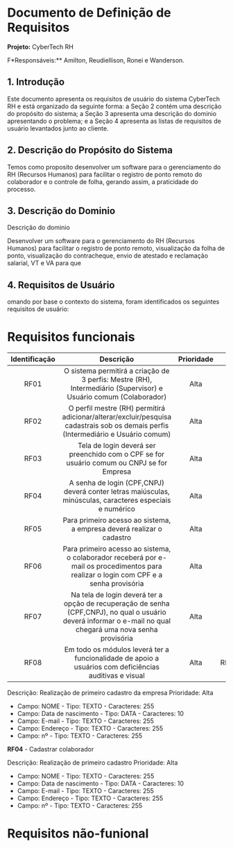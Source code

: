 # Documento de Definição de Requisitos

**Projeto:** CyberTech RH

F*Responsáveis:** Amilton, Reudiellison, Ronei e Wanderson.

## 1. Introdução

Este documento apresenta os requisitos de usuário do sistema CyberTech RH e está organizado da seguinte forma: a Seção 2 contém uma descrição do propósito do sistema; a Seção 3 apresenta uma descrição do dominio apresentando o problema; e a Seção 4 apresenta as listas de requisitos de usuário levantados junto ao cliente.

## 2. Descrição do Propósito do Sistema

Temos como proposito desenvolver um software para o gerenciamento do RH (Recursos Humanos) para facilitar o registro de ponto remoto do colaborador e o controle de folha, gerando assim, a praticidade do processo.

## 3. Descrição do Dominio

Descrição do dominio

Desenvolver um software para o gerenciamento do RH (Recursos Humanos) para facilitar o registro de ponto remoto, visualização da folha de ponto, visualização do contracheque, envio de atestado e reclamação salarial, VT e VA para que

## 4. Requisitos de Usuário
omando por base o contexto do sistema, foram identificados os seguintes requisitos de usuário:

# Requisitos funcionais

|Identificação|Descrição|Prioridade|Depende de|
|:--------------:|:-----------:|:----------:|:------------:|
|RF01|O sistema permitirá a criação de 3 perfis: Mestre (RH), Intermediário (Supervisor) e Usuário comum (Colaborador)|Alta|---|
|RF02|O perfil mestre (RH) permitirá adicionar/alterar/excluir/pesquisa cadastrais sob os demais perfis (Intermediário e Usuário comum)|Alta|RF01|
|RF03|Tela de login deverá ser preenchido com o CPF se for usuário comum ou CNPJ se for Empresa|Alta|RF01,RF02|
|RF04|A senha de login (CPF,CNPJ) deverá conter letras maiúsculas, minúsculas, caracteres especiais e numérico|Alta|RF03|
|RF05|Para primeiro acesso ao sistema, a empresa deverá realizar o cadastro|Alta|RF01,RF03|
|RF06|Para primeiro acesso ao sistema, o colaborador receberá por e-mail os procedimentos para realizar o login com CPF e a senha provisória|Alta|RF01,RF05|
|RF07|Na tela de login deverá ter a opção de recuperação de senha (CPF,CNPJ), no qual o usuário deverá informar o e-mail no qual chegará uma nova senha provisória|Alta|RF03,RF04|
|RF08|Em todo os módulos leverá ter a funcionalidade de apoio a usuários com deficiências auditivas e visual|Alta|RF03,RF04,RF05,RF06,RF07|



Descrição: Realização de primeiro cadastro da empresa
Prioridade: Alta

- Campo: NOME - Tipo: TEXTO - Caracteres: 255
- Campo: Data de nascimento - Tipo: DATA - Caracteres: 10
- Campo: E-mail - Tipo: TEXTO - Caracteres: 255
- Campo: Endereço - Tipo: TEXTO - Caracteres: 255
- Campo: nº - Tipo: TEXTO - Caracteres: 255

**RF04** - Cadastrar colaborador

Descrição: Realização de primeiro cadastro
Prioridade: Alta

- Campo: NOME - Tipo: TEXTO - Caracteres: 255
- Campo: Data de nascimento - Tipo: DATA - Caracteres: 10
- Campo: E-mail - Tipo: TEXTO - Caracteres: 255
- Campo: Endereço - Tipo: TEXTO - Caracteres: 255
- Campo: nº - Tipo: TEXTO - Caracteres: 255


# Requisitos não-funional 
